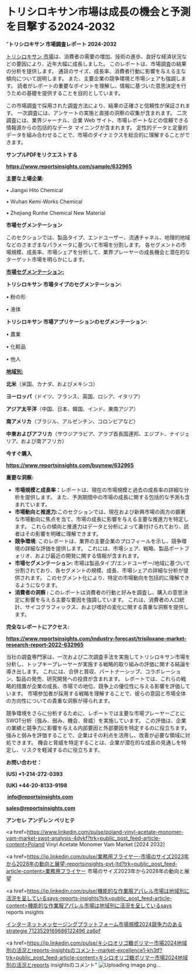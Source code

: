 # トリシロキサン市場は成長の機会と予測を目撃する2024-2032

"<strong>トリシロキサン 市場調査レポート 2024-2032</strong>

<a href=https://www.reportsinsights.com/sample/632965>トリシロキサン 市場</a>は、消費者の需要の増加、技術の進歩、良好な経済状況などの要因により、近年大幅に成長しました。 このレポートは、市場調査の結果の分析を提供します。 通貨のサイズ、成長率、消費者行動に影響を与える主な傾向について説明します。 また、主要企業の競争環境と市場シェアも強調します。 読者がレポートの重要なポイントを理解し、情報に基づいた意思決定を行うための基礎を提供することを目的としています。

この市場調査で採用された調査方法により、結果の正確さと信頼性が保証されます。 一次調査には、アンケートの実施と直接の洞察の収集が含まれます。 二次調査には、業界ジャーナル、企業 Web サイト、市場レポートなどの信頼できる情報源からの包括的なデータ マイニングが含まれます。 定性的データと定量的データを組み合わせることで、市場のダイナミクスを総合的に理解することができます。

<strong><b>サンプルPDFをリクエストする</b></strong>

<a href=https://www.reportsinsights.com/sample/632965><strong><u>https://www.reportsinsights.com/sample/632965</u></strong></a>

<strong>主要な上場企業:</strong>

• Jiangxi Hito Chemical

• Wuhan Kemi-Works Chemical

• Zhejiang Runhe Chemical New Material

<strong>市場セグメンテーション</strong>

このセクションでは、製品タイプ、エンドユーザー、流通チャネル、地理的地域などのさまざまなパラメータに基づいて市場を分割します。 各セグメントの市場規模、成長率、市場シェアを分析して、業界プレーヤーの成長機会と潜在的なターゲット市場を明らかにします。

<strong><u>市場セグメンテーション</u></strong><strong><u>:</u></strong>

<strong>トリシロキサン 市場タイプのセグメンテーション:</strong>

• 粉の形

• 液体

<strong>トリシロキサン 市場アプリケーションのセグメンテーション:</strong>

• 農業

• 化粧品

• 他人

<strong><u>地域別</u></strong><strong><u>:</u></strong>

<strong>北米</strong>（米国、カナダ、およびメキシコ）

<strong>ヨーロッパ</strong>（ドイツ、フランス、英国、ロシア、イタリア）

<strong>アジア太平洋</strong>（中国、日本、韓国、インド、東南アジア）

<strong>南アメリカ</strong>（ブラジル、アルゼンチン、コロンビアなど）

<strong>中東およびアフリカ</strong>（サウジアラビア、アラブ首長国連邦、エジプト、ナイジェリア、および南アフリカ）

<strong>今すぐ購入</strong>

<a href=https://www.reportsinsights.com/buynow/632965><strong><u>https://www.reportsinsights.com/buynow/632965</u></strong></a>

<strong>重要な洞察:</strong>
<ul>
  <li><strong>市場規模と成長率：</strong>レポートは、現在の市場規模と過去の成長率の詳細な分析を提供します。 また、予測期間中の市場の成長に関する包括的な予測も含まれています。</li>
  <li><strong>市場動向と推進力:</strong>このセクションでは、現在および新興市場の両方の顕著な市場動向に焦点を当て、市場の成長に影響を与える主要な推進力を特定します。 これらの傾向と推進力はデータと分析によって裏付けられており、読者はその影響を明確に理解できます。</li>
  <li><strong>競争環境</strong>: このレポートは、業界の主要企業のプロフィールを示し、競争環境の詳細な評価を提供します。 これには、市場シェア、戦略、製品ポートフォリオ、および最近の開発に関する情報が含まれます。</li>
  <li><strong>市場セグメンテーション: </strong>市場は製品タイプ/エンドユーザー/地域に基づいて分割されており、各セグメントの規模、成長、市場シェアの詳細な分析が提供されます。 このセグメント化により、特定の市場動向を包括的に理解できるようになります。</li>
  <li><strong>消費者の洞察 : </strong>このレポートは消費者の行動と好みを調査し、購入の意思決定に影響を与える主要な要因を強調しています。 これは、消費者の人口統計、サイコグラフィックス、および嗜好の変化に関する貴重な洞察を提供します。</li>
</ul>
<strong>完全なレポートにアクセス:</strong>

<a href=https://www.reportsinsights.com/industry-forecast/trisiloxane-market-research-report-2022-632965><strong><u><b>https://www.reportsinsights.com/industry-forecast/trisiloxane-market-research-report-2022-632965</b></u></strong></a>

当社の調査専門家は、一次および二次調査手法を実施してトリシロキサン市場を分析し、トップキープレーヤーが実施する戦略的取り組みの評価に関する結論を導き出します。 これには、合併と買収、パートナーシップ、コラボレーション、製品の発売、研究開発への投資が含まれます。 レポートでは、これらの戦略的措置が企業の成長、市場での地位、競争上の優位性に与える影響を評価しています。 市場参加者が採用する戦略を理解することで、彼らの意図と市場全体の方向性についての貴重な洞察が得られます。

競争環境をさらに分析するために、レポートでは主要な市場プレーヤーごとにSWOT分析（強み、弱み、機会、脅威）を実施しています。 この評価は、企業の業績と競争力に影響を与える内部要因と外部要因を特定するのに役立ちます。 強みと弱みを評価することで、企業はその利点を活用し、改善が必要な領域に対処できます。 機会と脅威を特定することは、企業が潜在的な成長の見通しを特定し、リスクを軽減するのに役立ちます。

<strong>お問い合わせ：</strong>

<strong>(US) +1-214-272-0393</strong>

<strong>(UK) +44-20-8133-9198</strong>

<strong> </strong><a href=info@reportsinsights.com><strong><u>info@reportsinsights.com</u></strong></a>

<a href=sales@reportsinsights.com><strong><u>sales@reportsinsights.com</u></strong></a>

<strong>アンセレ アンデレン ベリヒテ</strong>

<a href=https://www.linkedin.com/pulse/poland-vinyl-acetate-monomer-vam-market-swot-analysis-4dykf?trk=public_post_feed-article-content>Poland Vinyl Acetate Monomer Vam Market [2024 2032]</a>

<a href=https://jp.linkedin.com/pulse/業務用フライヤー-市場のサイズ2023年から2028年の動向と展望-reportsinsights-pvt-ltd?trk=public_post_feed-article-content>業務用フライヤー 市場のサイズ2023年から2028年の動向と展望</a>

<a href=https://jp.linkedin.com/pulse/機能的な作業服アパレル市場は地域別に活況を呈しているsays-reports-insights?trk=public_post_feed-article-content>機能的な作業服アパレル市場は地域別に活況を呈しているsays reports insights</a>

<a href=https://www.linkedin.com/pulse/インターネットメッセージングプラットフォーム市場規模2024競争力のあるstrategie-7123529169686122496-za6pf/>インターネットメッセージングプラットフォーム市場規模2024競争力のあるstrategie 7123529169686122496 za6pf</a>

<a href=https://jp.linkedin.com/pulse/キシロオリゴ糖ポリマー市場2024地域別の活況とreports-insightsのコメント-market-excellence1-kh3tf?trk=public_post_feed-article-content>キシロオリゴ糖ポリマー市場2024地域別の活況とreports insightsのコメント</a>"
![Uploading image.png…]()
